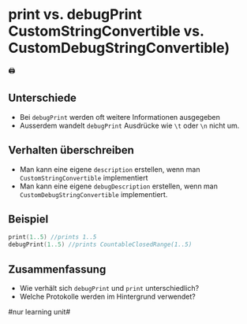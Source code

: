 # print vs. debugPrint CustomStringConvertible vs. CustomDebugStringConvertible)
🖨️


## Unterschiede
- Bei `debugPrint` werden oft weitere Informationen ausgegeben
- Ausserdem wandelt `debugPrint` Ausdrücke wie `\t` oder `\n` nicht um.

## Verhalten überschreiben
- Man kann eine eigene `description` erstellen, wenn man `CustomStringConvertible` implementiert
- Man kann eine eigene `debugDescription` erstellen, wenn man `CustomDebugStringConvertible`  implementiert.

## Beispiel
```swift
print(1..5) //prints 1..5
debugPrint(1..5) //prints CountableClosedRange(1..5)
```

## Zusammenfassung
- Wie verhält sich `debugPrint` und `print` unterschiedlich?
- Welche Protokolle werden im Hintergrund verwendet?



#nur learning unit#